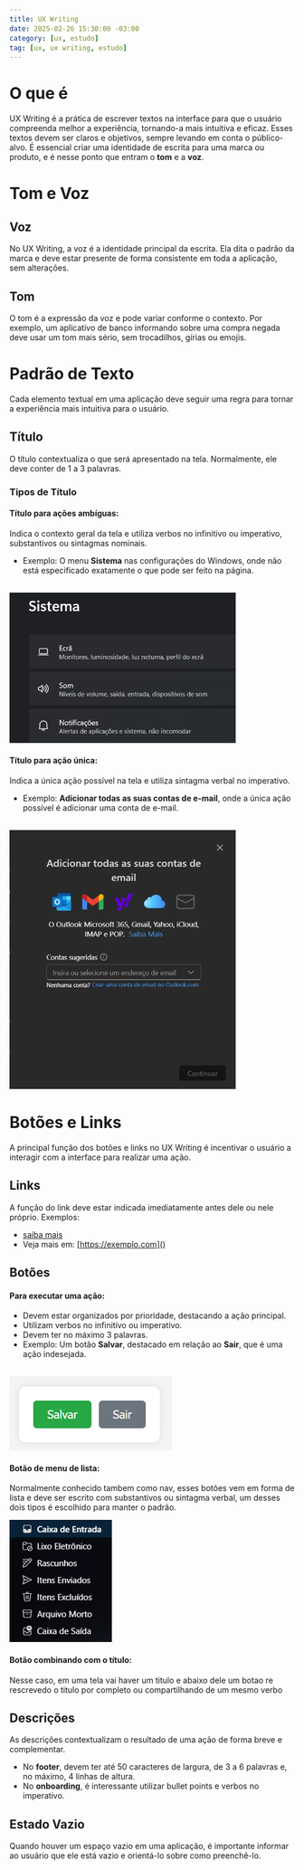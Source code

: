 ```yaml
---
title: UX Writing
date: 2025-02-26 15:30:00 -03:00
category: [ux, estudo]
tag: [ux, ux writing, estudo]
---
```


# O que é
UX Writing é a prática de escrever textos na interface para que o usuário compreenda melhor a experiência, tornando-a mais intuitiva e eficaz. Esses textos devem ser claros e objetivos, sempre levando em conta o público-alvo.
É essencial criar uma identidade de escrita para uma marca ou produto, e é nesse ponto que entram o **tom** e a **voz**.

# Tom e Voz
## Voz
No UX Writing, a voz é a identidade principal da escrita. Ela dita o padrão da marca e deve estar presente de forma consistente em toda a aplicação, sem alterações.

## Tom
O tom é a expressão da voz e pode variar conforme o contexto. Por exemplo, um aplicativo de banco informando sobre uma compra negada deve usar um tom mais sério, sem trocadilhos, gírias ou emojis.

# Padrão de Texto
Cada elemento textual em uma aplicação deve seguir uma regra para tornar a experiência mais intuitiva para o usuário.

## Título
O título contextualiza o que será apresentado na tela. Normalmente, ele deve conter de 1 a 3 palavras.

### Tipos de Título
#### Título para ações ambíguas:
Indica o contexto geral da tela e utiliza verbos no infinitivo ou imperativo, substantivos ou sintagmas nominais.

- Exemplo: O menu **Sistema** nas configurações do Windows, onde não está
  especificado exatamente o que pode ser feito na página.

<br />

<img src="../assets/img/2025-02-26-ux-writing/Pasted image 20250226144245.png" width="400"/>

#### Título para ação única:
Indica a única ação possível na tela e utiliza sintagma verbal no imperativo.

- Exemplo: **Adicionar todas as suas contas de e-mail**, onde a única ação
  possível é adicionar uma conta de e-mail.

<br />

<img src="../assets/img/2025-02-26-ux-writing/Pasted image 20250226144708.png" width="400"/>

# Botões e Links
A principal função dos botões e links no UX Writing é incentivar o usuário a interagir com a interface para realizar uma ação.

## Links
A função do link deve estar indicada imediatamente antes dele ou nele próprio.
Exemplos:
- [saiba mais]()
- Veja mais em: [https://exemplo.com]()

## Botões
#### Para executar uma ação:
- Devem estar organizados por prioridade, destacando a ação principal.
- Utilizam verbos no infinitivo ou imperativo.
- Devem ter no máximo 3 palavras.
- Exemplo: Um botão **Salvar**, destacado em relação ao **Sair**, que é uma ação
  indesejada.

<br />
  
<img src="../assets/img/2025-02-26-ux-writing/Pasted image 20250226150030.png" />

#### Botão de menu de lista:
Normalmente conhecido tambem como nav, esses botões vem em forma de lista e deve ser escrito com substantivos ou sintagma verbal, um desses dois tipos é escolhido para manter o padrão.
  <br />

<img src="../assets/img/2025-02-26-ux-writing/Pasted image 20250226150848.png" />

#### Botão combinando com o título:
Nesse caso, em uma tela vai haver um titulo e abaixo dele um botao re rescrevedo
o titulo por completo ou compartilhando de um mesmo verbo

## Descrições
As descrições contextualizam o resultado de uma ação de forma breve e complementar.
- No **footer**, devem ter até 50 caracteres de largura, de 3 a 6 palavras e, no máximo, 4 linhas de altura.
- No **onboarding**, é interessante utilizar bullet points e verbos no imperativo.

## Estado Vazio

Quando houver um espaço vazio em uma aplicação, é importante informar ao usuário que ele está vazio e orientá-lo sobre como preenchê-lo.
